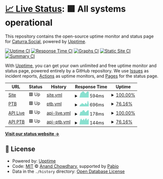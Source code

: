 # [📈 Live Status](https://status.caturra.social): <!--live status--> **🟩 All systems operational**

This repository contains the open-source uptime monitor and status page for [Caturra.Social](https://caturra.social/), powered by [Upptime](https://github.com/upptime/upptime).

[![Uptime CI](https://github.com/CaturraSocial/upptime/workflows/Uptime%20CI/badge.svg)](https://github.com/CaturraSocial/upptime/actions?query=workflow%3A%22Uptime+CI%22)
[![Response Time CI](https://github.com/CaturraSocial/upptime/workflows/Response%20Time%20CI/badge.svg)](https://github.com/CaturraSocial/upptime/actions?query=workflow%3A%22Response+Time+CI%22)
[![Graphs CI](https://github.com/CaturraSocial/upptime/workflows/Graphs%20CI/badge.svg)](https://github.com/CaturraSocial/upptime/actions?query=workflow%3A%22Graphs+CI%22)
[![Static Site CI](https://github.com/CaturraSocial/upptime/workflows/Static%20Site%20CI/badge.svg)](https://github.com/CaturraSocial/upptime/actions?query=workflow%3A%22Static+Site+CI%22)
[![Summary CI](https://github.com/CaturraSocial/upptime/workflows/Summary%20CI/badge.svg)](https://github.com/CaturraSocial/upptime/actions?query=workflow%3A%22Summary+CI%22)

With [Upptime](https://upptime.js.org), you can get your own unlimited and free uptime monitor and status page, powered entirely by a GitHub repository. We use [Issues](https://github.com/CaturraSocial/upptime/issues) as incident reports, [Actions](https://github.com/CaturraSocial/upptime/actions) as uptime monitors, and [Pages](https://status.caturra.social) for the status page.

<!--start: status pages-->
<!-- This summary is generated by Upptime (https://github.com/upptime/upptime) -->
<!-- Do not edit this manually, your changes will be overwritten -->
<!-- prettier-ignore -->
| URL | Status | History | Response Time | Uptime |
| --- | ------ | ------- | ------------- | ------ |
| <img alt="" src="https://icons.duckduckgo.com/ip3/caturra.social.ico" height="13"> [Site](https://caturra.social) | 🟩 Up | [site.yml](https://github.com/CaturraSocial/upptime/commits/HEAD/history/site.yml) | <details><summary><img alt="Response time graph" src="./graphs/site/response-time-week.png" height="20"> 594ms</summary><br><a href="https://status.caturra.social/history/site"><img alt="Response time 667" src="https://img.shields.io/endpoint?url=https%3A%2F%2Fraw.githubusercontent.com%2FCaturraSocial%2Fupptime%2FHEAD%2Fapi%2Fsite%2Fresponse-time.json"></a><br><a href="https://status.caturra.social/history/site"><img alt="24-hour response time 630" src="https://img.shields.io/endpoint?url=https%3A%2F%2Fraw.githubusercontent.com%2FCaturraSocial%2Fupptime%2FHEAD%2Fapi%2Fsite%2Fresponse-time-day.json"></a><br><a href="https://status.caturra.social/history/site"><img alt="7-day response time 594" src="https://img.shields.io/endpoint?url=https%3A%2F%2Fraw.githubusercontent.com%2FCaturraSocial%2Fupptime%2FHEAD%2Fapi%2Fsite%2Fresponse-time-week.json"></a><br><a href="https://status.caturra.social/history/site"><img alt="30-day response time 604" src="https://img.shields.io/endpoint?url=https%3A%2F%2Fraw.githubusercontent.com%2FCaturraSocial%2Fupptime%2FHEAD%2Fapi%2Fsite%2Fresponse-time-month.json"></a><br><a href="https://status.caturra.social/history/site"><img alt="1-year response time 667" src="https://img.shields.io/endpoint?url=https%3A%2F%2Fraw.githubusercontent.com%2FCaturraSocial%2Fupptime%2FHEAD%2Fapi%2Fsite%2Fresponse-time-year.json"></a></details> | <details><summary><a href="https://status.caturra.social/history/site">100.00%</a></summary><a href="https://status.caturra.social/history/site"><img alt="All-time uptime 99.87%" src="https://img.shields.io/endpoint?url=https%3A%2F%2Fraw.githubusercontent.com%2FCaturraSocial%2Fupptime%2FHEAD%2Fapi%2Fsite%2Fuptime.json"></a><br><a href="https://status.caturra.social/history/site"><img alt="24-hour uptime 100.00%" src="https://img.shields.io/endpoint?url=https%3A%2F%2Fraw.githubusercontent.com%2FCaturraSocial%2Fupptime%2FHEAD%2Fapi%2Fsite%2Fuptime-day.json"></a><br><a href="https://status.caturra.social/history/site"><img alt="7-day uptime 100.00%" src="https://img.shields.io/endpoint?url=https%3A%2F%2Fraw.githubusercontent.com%2FCaturraSocial%2Fupptime%2FHEAD%2Fapi%2Fsite%2Fuptime-week.json"></a><br><a href="https://status.caturra.social/history/site"><img alt="30-day uptime 99.75%" src="https://img.shields.io/endpoint?url=https%3A%2F%2Fraw.githubusercontent.com%2FCaturraSocial%2Fupptime%2FHEAD%2Fapi%2Fsite%2Fuptime-month.json"></a><br><a href="https://status.caturra.social/history/site"><img alt="1-year uptime 99.87%" src="https://img.shields.io/endpoint?url=https%3A%2F%2Fraw.githubusercontent.com%2FCaturraSocial%2Fupptime%2FHEAD%2Fapi%2Fsite%2Fuptime-year.json"></a></details>
| <img alt="" src="https://icons.duckduckgo.com/ip3/ptb.caturra.social.ico" height="13"> [PTB](https://ptb.caturra.social) | 🟩 Up | [ptb.yml](https://github.com/CaturraSocial/upptime/commits/HEAD/history/ptb.yml) | <details><summary><img alt="Response time graph" src="./graphs/ptb/response-time-week.png" height="20"> 696ms</summary><br><a href="https://status.caturra.social/history/ptb"><img alt="Response time 654" src="https://img.shields.io/endpoint?url=https%3A%2F%2Fraw.githubusercontent.com%2FCaturraSocial%2Fupptime%2FHEAD%2Fapi%2Fptb%2Fresponse-time.json"></a><br><a href="https://status.caturra.social/history/ptb"><img alt="24-hour response time 1015" src="https://img.shields.io/endpoint?url=https%3A%2F%2Fraw.githubusercontent.com%2FCaturraSocial%2Fupptime%2FHEAD%2Fapi%2Fptb%2Fresponse-time-day.json"></a><br><a href="https://status.caturra.social/history/ptb"><img alt="7-day response time 696" src="https://img.shields.io/endpoint?url=https%3A%2F%2Fraw.githubusercontent.com%2FCaturraSocial%2Fupptime%2FHEAD%2Fapi%2Fptb%2Fresponse-time-week.json"></a><br><a href="https://status.caturra.social/history/ptb"><img alt="30-day response time 654" src="https://img.shields.io/endpoint?url=https%3A%2F%2Fraw.githubusercontent.com%2FCaturraSocial%2Fupptime%2FHEAD%2Fapi%2Fptb%2Fresponse-time-month.json"></a><br><a href="https://status.caturra.social/history/ptb"><img alt="1-year response time 654" src="https://img.shields.io/endpoint?url=https%3A%2F%2Fraw.githubusercontent.com%2FCaturraSocial%2Fupptime%2FHEAD%2Fapi%2Fptb%2Fresponse-time-year.json"></a></details> | <details><summary><a href="https://status.caturra.social/history/ptb">76.16%</a></summary><a href="https://status.caturra.social/history/ptb"><img alt="All-time uptime 88.92%" src="https://img.shields.io/endpoint?url=https%3A%2F%2Fraw.githubusercontent.com%2FCaturraSocial%2Fupptime%2FHEAD%2Fapi%2Fptb%2Fuptime.json"></a><br><a href="https://status.caturra.social/history/ptb"><img alt="24-hour uptime 49.27%" src="https://img.shields.io/endpoint?url=https%3A%2F%2Fraw.githubusercontent.com%2FCaturraSocial%2Fupptime%2FHEAD%2Fapi%2Fptb%2Fuptime-day.json"></a><br><a href="https://status.caturra.social/history/ptb"><img alt="7-day uptime 76.16%" src="https://img.shields.io/endpoint?url=https%3A%2F%2Fraw.githubusercontent.com%2FCaturraSocial%2Fupptime%2FHEAD%2Fapi%2Fptb%2Fuptime-week.json"></a><br><a href="https://status.caturra.social/history/ptb"><img alt="30-day uptime 88.92%" src="https://img.shields.io/endpoint?url=https%3A%2F%2Fraw.githubusercontent.com%2FCaturraSocial%2Fupptime%2FHEAD%2Fapi%2Fptb%2Fuptime-month.json"></a><br><a href="https://status.caturra.social/history/ptb"><img alt="1-year uptime 88.92%" src="https://img.shields.io/endpoint?url=https%3A%2F%2Fraw.githubusercontent.com%2FCaturraSocial%2Fupptime%2FHEAD%2Fapi%2Fptb%2Fuptime-year.json"></a></details>
| <img alt="" src="https://icons.duckduckgo.com/ip3/caturra.social.ico" height="13"> [API Live](https://caturra.social/api/v1/ping) | 🟩 Up | [api-live.yml](https://github.com/CaturraSocial/upptime/commits/HEAD/history/api-live.yml) | <details><summary><img alt="Response time graph" src="./graphs/api-live/response-time-week.png" height="20"> 178ms</summary><br><a href="https://status.caturra.social/history/api-live"><img alt="Response time 167" src="https://img.shields.io/endpoint?url=https%3A%2F%2Fraw.githubusercontent.com%2FCaturraSocial%2Fupptime%2FHEAD%2Fapi%2Fapi-live%2Fresponse-time.json"></a><br><a href="https://status.caturra.social/history/api-live"><img alt="24-hour response time 207" src="https://img.shields.io/endpoint?url=https%3A%2F%2Fraw.githubusercontent.com%2FCaturraSocial%2Fupptime%2FHEAD%2Fapi%2Fapi-live%2Fresponse-time-day.json"></a><br><a href="https://status.caturra.social/history/api-live"><img alt="7-day response time 178" src="https://img.shields.io/endpoint?url=https%3A%2F%2Fraw.githubusercontent.com%2FCaturraSocial%2Fupptime%2FHEAD%2Fapi%2Fapi-live%2Fresponse-time-week.json"></a><br><a href="https://status.caturra.social/history/api-live"><img alt="30-day response time 167" src="https://img.shields.io/endpoint?url=https%3A%2F%2Fraw.githubusercontent.com%2FCaturraSocial%2Fupptime%2FHEAD%2Fapi%2Fapi-live%2Fresponse-time-month.json"></a><br><a href="https://status.caturra.social/history/api-live"><img alt="1-year response time 167" src="https://img.shields.io/endpoint?url=https%3A%2F%2Fraw.githubusercontent.com%2FCaturraSocial%2Fupptime%2FHEAD%2Fapi%2Fapi-live%2Fresponse-time-year.json"></a></details> | <details><summary><a href="https://status.caturra.social/history/api-live">100.00%</a></summary><a href="https://status.caturra.social/history/api-live"><img alt="All-time uptime 100.00%" src="https://img.shields.io/endpoint?url=https%3A%2F%2Fraw.githubusercontent.com%2FCaturraSocial%2Fupptime%2FHEAD%2Fapi%2Fapi-live%2Fuptime.json"></a><br><a href="https://status.caturra.social/history/api-live"><img alt="24-hour uptime 100.00%" src="https://img.shields.io/endpoint?url=https%3A%2F%2Fraw.githubusercontent.com%2FCaturraSocial%2Fupptime%2FHEAD%2Fapi%2Fapi-live%2Fuptime-day.json"></a><br><a href="https://status.caturra.social/history/api-live"><img alt="7-day uptime 100.00%" src="https://img.shields.io/endpoint?url=https%3A%2F%2Fraw.githubusercontent.com%2FCaturraSocial%2Fupptime%2FHEAD%2Fapi%2Fapi-live%2Fuptime-week.json"></a><br><a href="https://status.caturra.social/history/api-live"><img alt="30-day uptime 100.00%" src="https://img.shields.io/endpoint?url=https%3A%2F%2Fraw.githubusercontent.com%2FCaturraSocial%2Fupptime%2FHEAD%2Fapi%2Fapi-live%2Fuptime-month.json"></a><br><a href="https://status.caturra.social/history/api-live"><img alt="1-year uptime 100.00%" src="https://img.shields.io/endpoint?url=https%3A%2F%2Fraw.githubusercontent.com%2FCaturraSocial%2Fupptime%2FHEAD%2Fapi%2Fapi-live%2Fuptime-year.json"></a></details>
| <img alt="" src="https://icons.duckduckgo.com/ip3/ptb.caturra.social.ico" height="13"> [API PTB](https://ptb.caturra.social/api/v1/ping) | 🟩 Up | [api-ptb.yml](https://github.com/CaturraSocial/upptime/commits/HEAD/history/api-ptb.yml) | <details><summary><img alt="Response time graph" src="./graphs/api-ptb/response-time-week.png" height="20"> 144ms</summary><br><a href="https://status.caturra.social/history/api-ptb"><img alt="Response time 138" src="https://img.shields.io/endpoint?url=https%3A%2F%2Fraw.githubusercontent.com%2FCaturraSocial%2Fupptime%2FHEAD%2Fapi%2Fapi-ptb%2Fresponse-time.json"></a><br><a href="https://status.caturra.social/history/api-ptb"><img alt="24-hour response time 155" src="https://img.shields.io/endpoint?url=https%3A%2F%2Fraw.githubusercontent.com%2FCaturraSocial%2Fupptime%2FHEAD%2Fapi%2Fapi-ptb%2Fresponse-time-day.json"></a><br><a href="https://status.caturra.social/history/api-ptb"><img alt="7-day response time 144" src="https://img.shields.io/endpoint?url=https%3A%2F%2Fraw.githubusercontent.com%2FCaturraSocial%2Fupptime%2FHEAD%2Fapi%2Fapi-ptb%2Fresponse-time-week.json"></a><br><a href="https://status.caturra.social/history/api-ptb"><img alt="30-day response time 138" src="https://img.shields.io/endpoint?url=https%3A%2F%2Fraw.githubusercontent.com%2FCaturraSocial%2Fupptime%2FHEAD%2Fapi%2Fapi-ptb%2Fresponse-time-month.json"></a><br><a href="https://status.caturra.social/history/api-ptb"><img alt="1-year response time 138" src="https://img.shields.io/endpoint?url=https%3A%2F%2Fraw.githubusercontent.com%2FCaturraSocial%2Fupptime%2FHEAD%2Fapi%2Fapi-ptb%2Fresponse-time-year.json"></a></details> | <details><summary><a href="https://status.caturra.social/history/api-ptb">76.16%</a></summary><a href="https://status.caturra.social/history/api-ptb"><img alt="All-time uptime 88.92%" src="https://img.shields.io/endpoint?url=https%3A%2F%2Fraw.githubusercontent.com%2FCaturraSocial%2Fupptime%2FHEAD%2Fapi%2Fapi-ptb%2Fuptime.json"></a><br><a href="https://status.caturra.social/history/api-ptb"><img alt="24-hour uptime 49.27%" src="https://img.shields.io/endpoint?url=https%3A%2F%2Fraw.githubusercontent.com%2FCaturraSocial%2Fupptime%2FHEAD%2Fapi%2Fapi-ptb%2Fuptime-day.json"></a><br><a href="https://status.caturra.social/history/api-ptb"><img alt="7-day uptime 76.16%" src="https://img.shields.io/endpoint?url=https%3A%2F%2Fraw.githubusercontent.com%2FCaturraSocial%2Fupptime%2FHEAD%2Fapi%2Fapi-ptb%2Fuptime-week.json"></a><br><a href="https://status.caturra.social/history/api-ptb"><img alt="30-day uptime 88.92%" src="https://img.shields.io/endpoint?url=https%3A%2F%2Fraw.githubusercontent.com%2FCaturraSocial%2Fupptime%2FHEAD%2Fapi%2Fapi-ptb%2Fuptime-month.json"></a><br><a href="https://status.caturra.social/history/api-ptb"><img alt="1-year uptime 88.92%" src="https://img.shields.io/endpoint?url=https%3A%2F%2Fraw.githubusercontent.com%2FCaturraSocial%2Fupptime%2FHEAD%2Fapi%2Fapi-ptb%2Fuptime-year.json"></a></details>

<!--end: status pages-->

[**Visit our status website →**](https://status.caturra.social)

## 📄 License

- Powered by: [Upptime](https://github.com/upptime/upptime)
- Code: [MIT](./LICENSE) © [Anand Chowdhary](https://anandchowdhary.com), supported by [Pabio](https://pabio.com)
- Data in the `./history` directory: [Open Database License](https://opendatacommons.org/licenses/odbl/1-0/)
